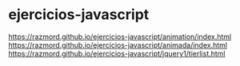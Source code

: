 # ejercicios-javascript
https://razmord.github.io/ejercicios-javascript/animation/index.html
https://razmord.github.io/ejercicios-javascript/animada/index.html
https://razmord.github.io/ejercicios-javascript/jquery1/tierlist.html
